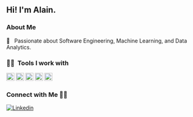 <h2> Hi! I'm Alain.</h2>

<h3> About Me </h3>

🌱 &nbsp; Passionate about Software Engineering, Machine Learning, and Data Analytics.

<h3> 🔬🔭  &nbsp;Tools I work with</h3>

<a href="https://www.python.org/" title="Python"><img src="https://github.com/get-icon/geticon/raw/master/icons/python.svg" alt="Python" width="21px" height="21px"></a>
<a href="https://www.java.com/" title="Java"><img src="https://github.com/get-icon/geticon/raw/master/icons/java.svg" alt="Java" width="21px" height="21px"></a>
<a href="https://www.r-project.org/" title="R"><img src="https://github.com/get-icon/geticon/raw/master/icons/r-lang.svg" alt="R" width="21px" height="21px"></a>
<a href="https://www.postgresql.org/" title="PostgreSQL"><img src="https://github.com/get-icon/geticon/raw/master/icons/postgresql.svg" alt="PostgreSQL" width="21px" height="21px"></a>
<a href="https://git-scm.com/" title="Git"><img src="https://github.com/get-icon/geticon/raw/master/icons/git-icon.svg" alt="Git" width="21px" height="21px"></a>

<h3> Connect with Me 🤝🏻 &nbsp; </h3>

[![Linkedin](https://img.shields.io/badge/-LinkedIn-blue?style=flat&logo=Linkedin&logoColor=white)](https://www.linkedin.com/in/alainjoss/)
